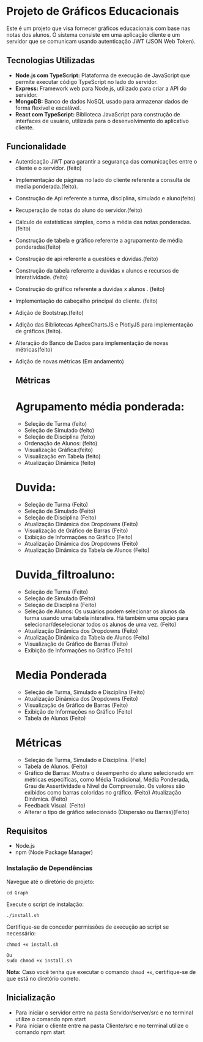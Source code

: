 # Projeto de Gráficos Educacionais

Este é um projeto que visa fornecer gráficos educacionais com base nas notas dos alunos. O sistema consiste em uma aplicação cliente e um servidor que se comunicam usando autenticação JWT (JSON Web Token).

## Tecnologias Utilizadas

- **Node.js com TypeScript:** Plataforma de execução de JavaScript que permite executar código TypeScript no lado do servidor.
- **Express:** Framework web para Node.js, utilizado para criar a API do servidor.
- **MongoDB:** Banco de dados NoSQL usado para armazenar dados de forma flexível e escalável.
- **React com TypeScript:** Biblioteca JavaScript para construção de interfaces de usuário, utilizada para o desenvolvimento do aplicativo cliente.

## Funcionalidade

- Autenticação JWT para garantir a segurança das comunicações entre o cliente e o servidor. (feito)
- Implementação de páginas no lado do cliente referente a consulta de media ponderada.(feito).
- Construção de Api referente a turma, disciplina, simulado e aluno(feito)
- Recuperação de notas do aluno do servidor.(feito)
- Cálculo de estatísticas simples, como a média das notas ponderadas. (feito)
- Construção de tabela e gráfico referente a agrupamento de média ponderadas(feito)
- Construção de api referente a questões e dúvidas.(feito)
- Construção da tabela referente a duvidas x alunos e recursos de interatividade. (feito)
- Construção do gráfico referente a duvidas x alunos . (feito)
- Implementação do cabeçalho principal do cliente. (feito)
- Adição de Bootstrap.(feito)
- Adição das Bibliotecas AphexChartsJS e PlotlyJS para implementação de gráficos.(feito).
- Alteração do Banco de Dados para implementação de novas métricas(feito)
- Adição de novas métricas (Em andamento)

  ## Métricas
  # Agrupamento média ponderada:

   - Seleção de Turma (feito)
   - Seleção de Simulado (feito)
   - Seleção de Disciplina (feito)
   -  Ordenação de Alunos: (feito)
   - Visualização Gráfica:(feito)
   - Visualização em Tabela (feito)
  - Atualização Dinâmica (feito)

  # Duvida: 
  -  Seleção de Turma (Feito)
  - Seleção de Simulado (Feito)
  -  Seleção de Disciplina (Feito)
  - Atualização Dinâmica dos Dropdowns (Feito)
  -  Visualização de Gráfico de Barras (Feito)
  - Exibição de Informações no Gráfico (Feito)
  - Atualização Dinâmica dos Dropdowns (Feito)
  - Atualização Dinâmica da Tabela de Alunos (Feito)

  # Duvida_filtroaluno:
   - Seleção de Turma (Feito)
   - Seleção de Simulado (Feito)
   - Seleção de Disciplina (Feito)
   - Seleção de Alunos: Os usuários podem selecionar os alunos da turma usando uma tabela interativa. Há também uma opção para selecionar/deselecionar todos os alunos de uma vez. (Feito)
   - Atualização Dinâmica dos Dropdowns (Feito)
   - Atualização Dinâmica da Tabela de Alunos (Feito)
   - Visualização de Gráfico de Barras (Feito)
   - Exibição de Informações no Gráfico (Feito)

  # Media Ponderada
   - Seleção de Turma, Simulado e Disciplina (Feito)
   - Atualização Dinâmica dos Dropdowns (Feito)
   - Visualização de Gráfico de Barras (Feito)
   - Exibição de Informações no Gráfico (Feito)
   - Tabela de Alunos (Feito)

    
  # Métricas
    - Seleção de Turma, Simulado e Disciplina. (Feito)
    - Tabela de Alunos. (Feito)
    - Gráfico de Barras: Mostra o desempenho do aluno selecionado em métricas específicas, como Média Tradicional, Média Ponderada, Grau de Assertividade e Nível de Compreensão. Os valores são exibidos como barras coloridas no gráfico. (Feito)
    Atualização Dinâmica. (Feito)
    - Feedback Visual. (Feito)
    - Alterar o tipo de gráfico selecionado (Dispersão ou Barras)(Feito)

## Requisitos

- Node.js
- npm (Node Package Manager)

### Instalação de Dependências

Navegue até o diretório do projeto:

    
    cd Graph
    

Execute o script de instalação:

    
    ./install.sh
    

Certifique-se de conceder permissões de execução ao script se necessário:

    
    chmod +x install.sh 

    Ou
    sudo chmod +x install.sh


   **Nota:** Caso você tenha que executar o comando `chmod +x`, certifique-se de que está no diretório correto.

## Inicialização
- Para iniciar o servidor entre na pasta Servidor/server/src e no terminal utilize o comando npm start
- Para iniciar o cliente entre na pasta Cliente/src e no terminal utilize o comando npm start

